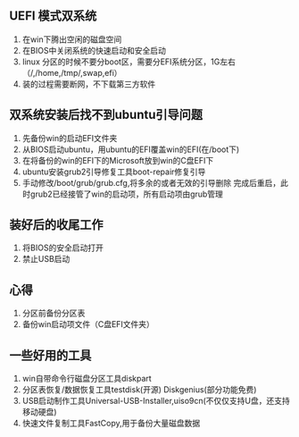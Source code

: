 ##  UEFI 模式双系统
1. 在win下腾出空闲的磁盘空间
2. 在BIOS中关闭系统的快速启动和安全启动
3. linux 分区的时候不要分boot区，需要分EFI系统分区，1G左右（/,/home,/tmp/,swap,efi）
4. 装的过程需要断网，不下载第三方软件


## 双系统安装后找不到ubuntu引导问题
1. 先备份win的启动EFI文件夹
2. 从BIOS启动ubuntu，用ubuntu的EFI覆盖win的EFI(在/boot下)
3. 在将备份的win的EFI下的Microsoft放到win的C盘EFI下
4. ubuntu安装grub2引导修复工具boot-repair修复引导
5. 手动修改/boot/grub/grub.cfg,将多余的或者无效的引导删除
完成后重启，此时grub2已经接管了win的启动项，所有启动项由grub管理

## 装好后的收尾工作
1. 将BIOS的安全启动打开
2. 禁止USB启动

## 心得
1. 分区前备份分区表
2. 备份win启动项文件（C盘EFI文件夹）

##  一些好用的工具
1. win自带命令行磁盘分区工具diskpart
2. 分区表恢复/数据恢复工具testdisk(开源) Diskgenius(部分功能免费)
3. USB启动制作工具Universal-USB-Installer,uiso9cn(不仅仅支持U盘，还支持移动硬盘) 
4. 快速文件复制工具FastCopy,用于备份大量磁盘数据





